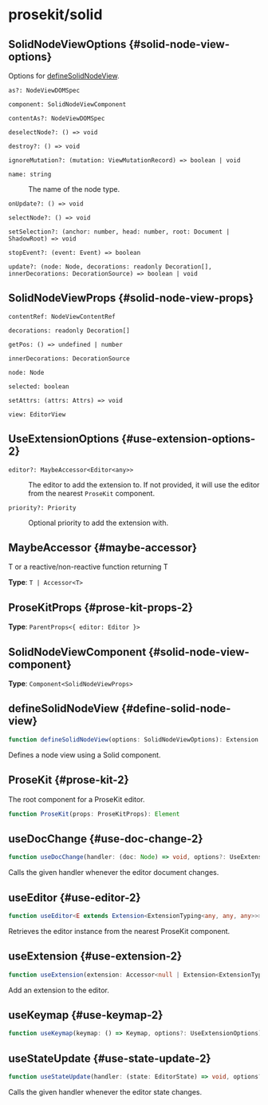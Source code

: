 # prosekit/solid

## SolidNodeViewOptions {#solid-node-view-options}

Options for [defineSolidNodeView](solid.md#define-solid-node-view).

<dl>

<dt>

`as?: NodeViewDOMSpec`

</dt>

<dd>

</dd>

<dt>

`component: SolidNodeViewComponent`

</dt>

<dd>

</dd>

<dt>

`contentAs?: NodeViewDOMSpec`

</dt>

<dd>

</dd>

<dt>

`deselectNode?: () => void`

</dt>

<dd>

</dd>

<dt>

`destroy?: () => void`

</dt>

<dd>

</dd>

<dt>

`ignoreMutation?: (mutation: ViewMutationRecord) => boolean | void`

</dt>

<dd>

</dd>

<dt>

`name: string`

</dt>

<dd>

The name of the node type.

</dd>

<dt>

`onUpdate?: () => void`

</dt>

<dd>

</dd>

<dt>

`selectNode?: () => void`

</dt>

<dd>

</dd>

<dt>

`setSelection?: (anchor: number, head: number, root: Document | ShadowRoot) => void`

</dt>

<dd>

</dd>

<dt>

`stopEvent?: (event: Event) => boolean`

</dt>

<dd>

</dd>

<dt>

`update?: (node: Node, decorations: readonly Decoration[], innerDecorations: DecorationSource) => boolean | void`

</dt>

<dd>

</dd>

</dl>

## SolidNodeViewProps {#solid-node-view-props}

<dl>

<dt>

`contentRef: NodeViewContentRef`

</dt>

<dd>

</dd>

<dt>

`decorations: readonly Decoration[]`

</dt>

<dd>

</dd>

<dt>

`getPos: () => undefined | number`

</dt>

<dd>

</dd>

<dt>

`innerDecorations: DecorationSource`

</dt>

<dd>

</dd>

<dt>

`node: Node`

</dt>

<dd>

</dd>

<dt>

`selected: boolean`

</dt>

<dd>

</dd>

<dt>

`setAttrs: (attrs: Attrs) => void`

</dt>

<dd>

</dd>

<dt>

`view: EditorView`

</dt>

<dd>

</dd>

</dl>

## UseExtensionOptions {#use-extension-options-2}

<dl>

<dt>

`editor?: MaybeAccessor<Editor<any>>`

</dt>

<dd>

The editor to add the extension to. If not provided, it will use the
editor from the nearest `ProseKit` component.

</dd>

<dt>

`priority?: Priority`

</dt>

<dd>

Optional priority to add the extension with.

</dd>

</dl>

## MaybeAccessor {#maybe-accessor}

T or a reactive/non-reactive function returning T

**Type**: `T | Accessor<T>`

## ProseKitProps {#prose-kit-props-2}

**Type**: `ParentProps<{ editor: Editor }>`

## SolidNodeViewComponent {#solid-node-view-component}

**Type**: `Component<SolidNodeViewProps>`

## defineSolidNodeView {#define-solid-node-view}

```ts
function defineSolidNodeView(options: SolidNodeViewOptions): Extension
```

Defines a node view using a Solid component.

## ProseKit {#prose-kit-2}

The root component for a ProseKit editor.

```ts
function ProseKit(props: ProseKitProps): Element
```

## useDocChange {#use-doc-change-2}

```ts
function useDocChange(handler: (doc: Node) => void, options?: UseExtensionOptions): void
```

Calls the given handler whenever the editor document changes.

## useEditor {#use-editor-2}

```ts
function useEditor<E extends Extension<ExtensionTyping<any, any, any>>>(options?: { update?: boolean }): () => Editor<E>
```

Retrieves the editor instance from the nearest ProseKit component.

## useExtension {#use-extension-2}

```ts
function useExtension(extension: Accessor<null | Extension<ExtensionTyping<any, any, any>>>, options?: UseExtensionOptions): void
```

Add an extension to the editor.

## useKeymap {#use-keymap-2}

```ts
function useKeymap(keymap: () => Keymap, options?: UseExtensionOptions): void
```

## useStateUpdate {#use-state-update-2}

```ts
function useStateUpdate(handler: (state: EditorState) => void, options?: UseExtensionOptions): void
```

Calls the given handler whenever the editor state changes.
